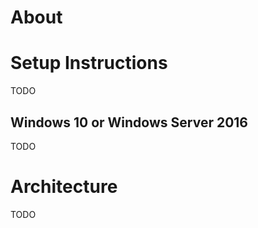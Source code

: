 # About

# Setup Instructions 
TODO

## Windows 10 or Windows Server 2016
TODO 

# Architecture 
TODO


